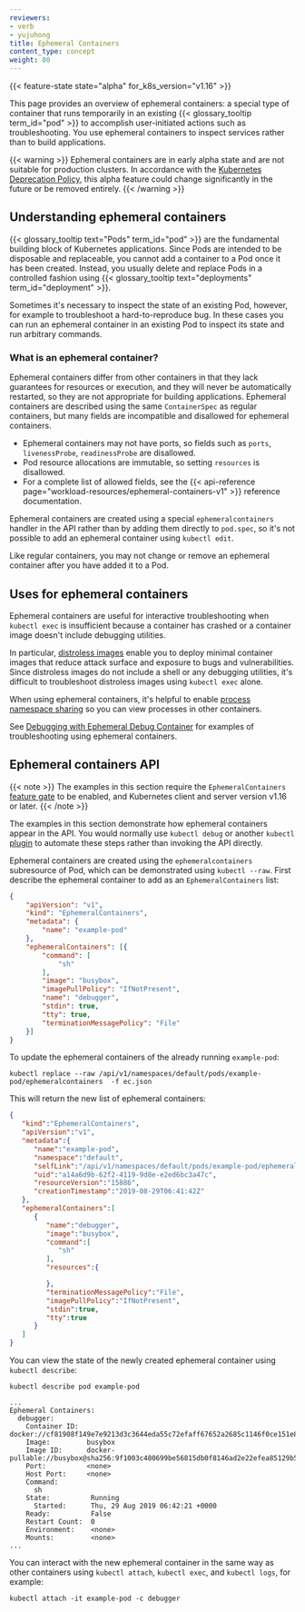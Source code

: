 ```yaml
---
reviewers:
- verb
- yujuhong
title: Ephemeral Containers
content_type: concept
weight: 80
---
```


<!-- overview -->

{{< feature-state state="alpha" for_k8s_version="v1.16" >}}

This page provides an overview of ephemeral containers: a special type of container
that runs temporarily in an existing {{< glossary_tooltip term_id="pod" >}} to
accomplish user-initiated actions such as troubleshooting. You use ephemeral
containers to inspect services rather than to build applications.

{{< warning >}}
Ephemeral containers are in early alpha state and are not suitable for production
clusters. In accordance with the [Kubernetes Deprecation Policy](
/docs/reference/using-api/deprecation-policy/), this alpha feature could change
significantly in the future or be removed entirely.
{{< /warning >}}



<!-- body -->

## Understanding ephemeral containers

{{< glossary_tooltip text="Pods" term_id="pod" >}} are the fundamental building
block of Kubernetes applications. Since Pods are intended to be disposable and
replaceable, you cannot add a container to a Pod once it has been created.
Instead, you usually delete and replace Pods in a controlled fashion using
{{< glossary_tooltip text="deployments" term_id="deployment" >}}.

Sometimes it's necessary to inspect the state of an existing Pod, however, for
example to troubleshoot a hard-to-reproduce bug. In these cases you can run
an ephemeral container in an existing Pod to inspect its state and run
arbitrary commands.

### What is an ephemeral container?

Ephemeral containers differ from other containers in that they lack guarantees
for resources or execution, and they will never be automatically restarted, so
they are not appropriate for building applications.  Ephemeral containers are
described using the same `ContainerSpec` as regular containers, but many fields
are incompatible and disallowed for ephemeral containers.

- Ephemeral containers may not have ports, so fields such as `ports`,
  `livenessProbe`, `readinessProbe` are disallowed.
- Pod resource allocations are immutable, so setting `resources` is disallowed.
- For a complete list of allowed fields, see the
{{< api-reference page="workload-resources/ephemeral-containers-v1" >}}
reference documentation.

Ephemeral containers are created using a special `ephemeralcontainers` handler
in the API rather than by adding them directly to `pod.spec`, so it's not
possible to add an ephemeral container using `kubectl edit`.

Like regular containers, you may not change or remove an ephemeral container
after you have added it to a Pod.

## Uses for ephemeral containers

Ephemeral containers are useful for interactive troubleshooting when `kubectl
exec` is insufficient because a container has crashed or a container image
doesn't include debugging utilities.

In particular, [distroless images](https://github.com/GoogleContainerTools/distroless)
enable you to deploy minimal container images that reduce attack surface
and exposure to bugs and vulnerabilities. Since distroless images do not include a
shell or any debugging utilities, it's difficult to troubleshoot distroless
images using `kubectl exec` alone.

When using ephemeral containers, it's helpful to enable [process namespace
sharing](/docs/tasks/configure-pod-container/share-process-namespace/) so
you can view processes in other containers.

See [Debugging with Ephemeral Debug Container](
/docs/tasks/debug-application-cluster/debug-running-pod/#ephemeral-container)
for examples of troubleshooting using ephemeral containers.

## Ephemeral containers API

{{< note >}}
The examples in this section require the `EphemeralContainers` [feature
gate](/docs/reference/command-line-tools-reference/feature-gates/) to be
enabled, and Kubernetes client and server version v1.16 or later.
{{< /note >}}

The examples in this section demonstrate how ephemeral containers appear in
the API. You would normally use `kubectl debug` or another `kubectl`
[plugin](/docs/tasks/extend-kubectl/kubectl-plugins/) to automate these steps
rather than invoking the API directly.

Ephemeral containers are created using the `ephemeralcontainers` subresource
of Pod, which can be demonstrated using `kubectl --raw`. First describe
the ephemeral container to add as an `EphemeralContainers` list:

```json
{
    "apiVersion": "v1",
    "kind": "EphemeralContainers",
    "metadata": {
        "name": "example-pod"
    },
    "ephemeralContainers": [{
        "command": [
            "sh"
        ],
        "image": "busybox",
        "imagePullPolicy": "IfNotPresent",
        "name": "debugger",
        "stdin": true,
        "tty": true,
        "terminationMessagePolicy": "File"
    }]
}
```

To update the ephemeral containers of the already running `example-pod`:

```shell
kubectl replace --raw /api/v1/namespaces/default/pods/example-pod/ephemeralcontainers  -f ec.json
```

This will return the new list of ephemeral containers:

```json
{
   "kind":"EphemeralContainers",
   "apiVersion":"v1",
   "metadata":{
      "name":"example-pod",
      "namespace":"default",
      "selfLink":"/api/v1/namespaces/default/pods/example-pod/ephemeralcontainers",
      "uid":"a14a6d9b-62f2-4119-9d8e-e2ed6bc3a47c",
      "resourceVersion":"15886",
      "creationTimestamp":"2019-08-29T06:41:42Z"
   },
   "ephemeralContainers":[
      {
         "name":"debugger",
         "image":"busybox",
         "command":[
            "sh"
         ],
         "resources":{

         },
         "terminationMessagePolicy":"File",
         "imagePullPolicy":"IfNotPresent",
         "stdin":true,
         "tty":true
      }
   ]
}
```

You can view the state of the newly created ephemeral container using `kubectl describe`:

```shell
kubectl describe pod example-pod
```

```
...
Ephemeral Containers:
  debugger:
    Container ID:  docker://cf81908f149e7e9213d3c3644eda55c72efaff67652a2685c1146f0ce151e80f
    Image:         busybox
    Image ID:      docker-pullable://busybox@sha256:9f1003c480699be56815db0f8146ad2e22efea85129b5b5983d0e0fb52d9ab70
    Port:          <none>
    Host Port:     <none>
    Command:
      sh
    State:          Running
      Started:      Thu, 29 Aug 2019 06:42:21 +0000
    Ready:          False
    Restart Count:  0
    Environment:    <none>
    Mounts:         <none>
...
```

You can interact with the new ephemeral container in the same way as other
containers using `kubectl attach`, `kubectl exec`, and `kubectl logs`, for
example:

```shell
kubectl attach -it example-pod -c debugger
```



